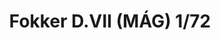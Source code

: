 ---
layout: product
title: "Fokker D.VII (MÁG) 1/72"
price: "1800" 
desc: "Maketa"
img_path: "/assets/img/2128.webp"
brand: "EDUARD"
available: false
special_offer: false
new: false
soon: false
cat: "010000"
subcat: "010400"
subsubcat: "00"
sifra: "2128"
popular: false
---